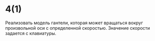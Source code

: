 ﻿# 4(1)
Реализовать модель гантели, которая может вращаться вокруг произвольной оси с определенной скоростью. Значение скорости задается с клавиатуры.